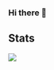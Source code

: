 ### Hi there 👋


## Stats
<a herf="https://www.codewars.com/users/kirabin">
  <img src="https://www.codewars.com/users/kirabin/badges/large">
</a>

<!--
<a href="https://stackexchange.com/users/11774185">
  <img src="https://stackexchange.com/users/flair/11774185.png?theme=clean" width="208" height="58" alt="profile for kirabin on Stack Exchange, a network of free, community-driven Q&amp;A sites" title="profile for kirabin on Stack Exchange, a network of free, community-driven Q&amp;A sites">
</a>
-->


<!--
**kirabin/kirabin** is a ✨ _special_ ✨ repository because its `README.md` (this file) appears on your GitHub profile.

Here are some ideas to get you started:

- 🔭 I’m currently working on ...
- 🌱 I’m currently learning ...
- 👯 I’m looking to collaborate on ...
- 🤔 I’m looking for help with ...
- 💬 Ask me about ...
- 📫 How to reach me: ...
- 😄 Pronouns: ...
- ⚡ Fun fact: ...
-->
